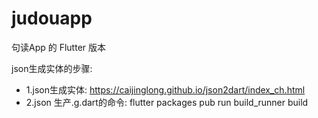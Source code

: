 # judouapp

句读App 的 Flutter 版本

json生成实体的步骤: 
- 1.json生成实体: https://caijinglong.github.io/json2dart/index_ch.html
- 2.json 生产.g.dart的命令: flutter packages pub run build_runner build

